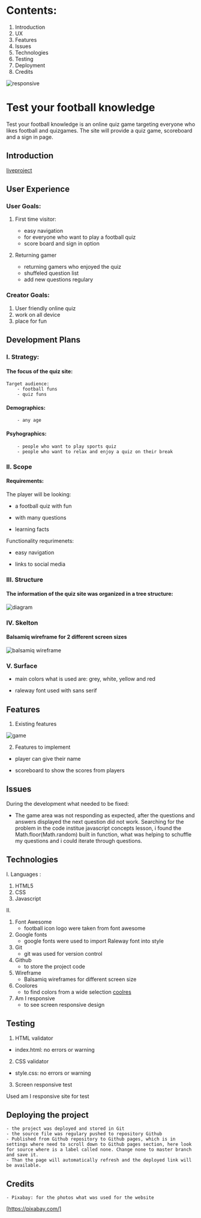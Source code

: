 
# Contents:

1. Introduction
2. UX
3. Features
4. Issues
5. Technologies
6. Testing
7. Deployment
8. Credits

![responsive](assets/images/responsivescreens.png)
# Test your football knowledge
Test your football knowledge is an online quiz game targeting everyone who likes football and quizgames.
The site will provide a quiz game, scoreboard and a sign in page.

## Introduction

[liveproject](https://balazs9.github.io/testyourfootballknowledge/)

## User Experience

### User Goals:

1. First time visitor:
    - easy navigation
    - for everyone who want to play a football quiz
    - score board and sign in option

2. Returning gamer
    - returning gamers who enjoyed the quiz
    - shuffeled question list
    - add new questions regulary

### Creator Goals:

1. User friendly online quiz
2. work on all device
3. place for fun

## Development Plans

### I. Strategy:
#### The focus of the quiz site:
    Target audience:
        - football funs
        - quiz funs
#### Demographics:
        - any age
#### Psyhographics:
        - people who want to play sports quiz
        - people who want to relax and enjoy a quiz on their break
### II. Scope

#### Requirements:

The player will be looking:

- a football quiz with fun

- with many questions

- learning facts

Functionality requrimenets:

- easy navigation

- links to social media

### III. Structure

#### The information of the quiz site was organized in a tree structure:

![diagram](assets/images/quiz-diagram.png)

### IV. Skelton
#### Balsamiq wireframe for 2 different screen sizes
![balsamiq wireframe](assets/images/TestYourFootballKnowledge.png)
### V. Surface

- main colors what is used are: grey, white, yellow and red

- raleway font used with sans serif

## Features

1. Existing features

![game](assets/images/main.png)

2. Features to implement

- player can give their name

- scoreboard to show the scores from players

## Issues

During the development what needed to be fixed:

- The game area was not responding as expected, after the questions and answers displayed the next question did not work. Searching for the problem in the code institue javascript concepts lesson, i found the Math.floor(Math.random) built in function, what was helping to schuffle my questions and i could iterate through questions.

## Technologies

I. Languages :  
1. HTML5
2. CSS
3. Javascript

II. 
1. Font Awesome
    - football icon logo were taken from font awesome
2. Google fonts
    - google fonts were used to import Raleway font into style
3. Git
    - git was used for version control
4. Github
    - to store the project code
5. Wireframe
    - Balsamiq wireframes for different screen size
6. Coolores
    - to find colors from a wide selection
    [coolres](https://coolors.co/6f1d1b-bb9457-432818-99582a-ffe6a7)
7. Am I responsive
    - to see screen responsive design

## Testing

1. HTML validator

- index.html: no errors or warning

2. CSS validator

- style.css: no errors or warning

3. Screen responsive test

Used am I responsive site for test

## Deploying the project
    - the project was deployed and stored in Git
    - the source file was regulary pushed to repository Github
    - Published from Github repository to Github pages, which is in settings where need to scroll down to Github pages section, here look for source where is a label called none. Change none to master branch and save it.
    - Than the page will automatically refresh and the deployed link will be available.



## Credits
    - Pixabay: for the photos what was used for the website

[https://pixabay.com/]





